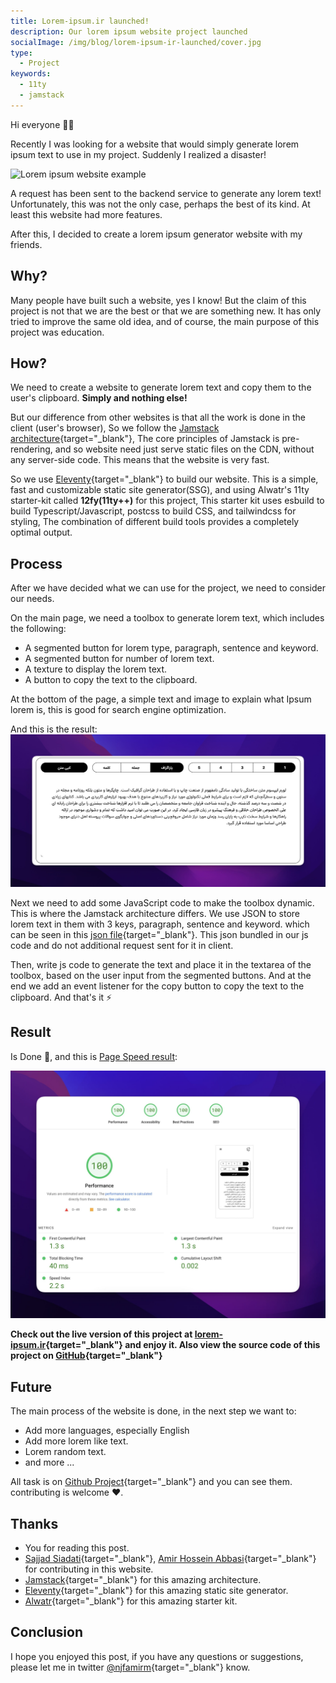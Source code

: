 ```yaml
---
title: Lorem-ipsum.ir launched!
description: Our lorem ipsum website project launched
socialImage: /img/blog/lorem-ipsum-ir-launched/cover.jpg
type:
  - Project
keywords:
  - 11ty
  - jamstack
---
```


Hi everyone 🙌🏻

Recently I was looking for a website that would simply generate lorem ipsum text to use in my project. Suddenly I realized a disaster!

<img src="/img/blog/lorem-ipsum-ir-launched/lorem-example.gif" alt="Lorem ipsum website example" loading="lazy" decoding="async" />

A request has been sent to the backend service to generate any lorem text! Unfortunately, this was not the only case, perhaps the best of its kind. At least this website had more features.

After this, I decided to create a lorem ipsum generator website with my friends.

## Why?

Many people have built such a website, yes I know!
But the claim of this project is not that we are the best or that we are something new. It has only tried to improve the same old idea, and of course, the main purpose of this project was education.

## How?

We need to create a website to generate lorem text and copy them to the user's clipboard. **Simply and nothing else!**

But our difference from other websites is that all the work is done in the client (user's browser), So we follow the [Jamstack architecture](https://jamstack.org/what-is-jamstack/){target="_blank"}, The core principles of Jamstack is pre-rendering, and so website need just serve static files on the CDN, without any server-side code. This means that the website is very fast.

So we use [Eleventy](https://www.11ty.dev/){target="_blank"} to build our website. This is a simple, fast and customizable static site generator(SSG), and using Alwatr's 11ty starter-kit called **12fy(11ty++)** for this project, This starter kit uses esbuild to build Typescript/Javascript, postcss to build CSS, and tailwindcss for styling, The combination of different build tools provides a completely optimal output.

## Process

After we have decided what we can use for the project, we need to consider our needs.

On the main page, we need a toolbox to generate lorem text, which includes the following:

- A segmented button for lorem type, paragraph, sentence and keyword.
- A segmented button for number of lorem text.
- A texture to display the lorem text.
- A button to copy the text to the clipboard.

At the bottom of the page, a simple text and image to explain what Ipsum lorem is, this is good for search engine optimization.

And this is the result:
![lorem-ipsum.ir page speed result](assets/img/blog/lorem-ipsum-ir-launched/lorem-toolbox.jpg)

Next we need to add some JavaScript code to make the toolbox dynamic. This is where the Jamstack architecture differs. We use JSON to store lorem text in them with 3 keys, paragraph, sentence and keyword. which can be seen in this [json file](https://github.com/njfamirm/lorem-ipsum.ir/blob/4dae42acae87f1d4a316a18dcd8709422146f99c/site/_js/data/lorem-ipsum-fa.json){target="_blank"}. This json bundled in our js code and do not additional request sent for it in client.

Then, write js code to generate the text and place it in the textarea of the toolbox, based on the user input from the segmented buttons. And at the end we add an event listener for the copy button to copy the text to the clipboard. And that's it ⚡️

## Result

Is Done 🎉, and this is [Page Speed result](https://pagespeed.web.dev/analysis/https-lorem-ipsum-ir/sacu27g5cb?form_factor=mobile):

![lorem-ipsum.ir page speed result](assets/img/blog/lorem-ipsum-ir-launched/result.jpg)

**Check out the live version of this project at [lorem-ipsum.ir](https://lorem-ipsum.ir){target="_blank"} and enjoy it. Also view the source code of this project on [GitHub](https://github.com/njfamirm/lorem-ipsum.ir){target="_blank"}**

## Future

The main process of the website is done, in the next step we want to:

- Add more languages, especially English
- Add more lorem like text.
- Lorem random text.
- and more ...

All task is on [Github Project](https://github.com/users/njfamirm/projects/6/views/1){target="_blank"} and you can see them. contributing is welcome ❤️.

## Thanks

- You for reading this post.
- [Sajjad Siadati](https://github.com/SMsajjadSM){target="_blank"}, [Amir Hossein Abbasi](https://github.com/AmirHosseinAbbasii){target="_blank"} for contributing in this website.
- [Jamstack](https://jamstack.org/){target="_blank"} for this amazing architecture.
- [Eleventy](https://www.11ty.dev/){target="_blank"} for this amazing static site generator.
- [Alwatr](https://github.com/alwatr){target="_blank"} for this amazing starter kit.

## Conclusion

I hope you enjoyed this post, if you have any questions or suggestions, please let me in twitter [@njfamirm](https://twitter.com/njfamirm){target="_blank"} know.
